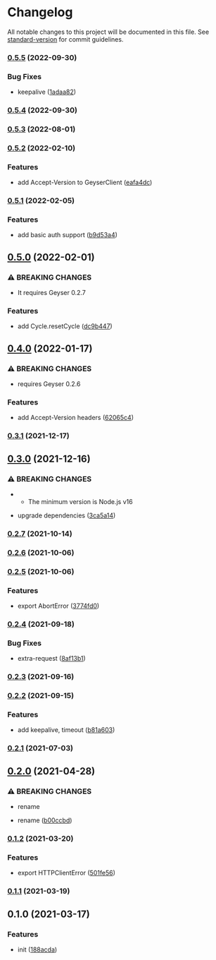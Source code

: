 # Changelog

All notable changes to this project will be documented in this file. See [standard-version](https://github.com/conventional-changelog/standard-version) for commit guidelines.

### [0.5.5](https://github.com/BlackGlory/geyser-js/compare/v0.5.4...v0.5.5) (2022-09-30)


### Bug Fixes

* keepalive ([1adaa82](https://github.com/BlackGlory/geyser-js/commit/1adaa82e095c4df91335f3d01c2e5c8773ff4c0b))

### [0.5.4](https://github.com/BlackGlory/geyser-js/compare/v0.5.3...v0.5.4) (2022-09-30)

### [0.5.3](https://github.com/BlackGlory/geyser-js/compare/v0.5.2...v0.5.3) (2022-08-01)

### [0.5.2](https://github.com/BlackGlory/geyser-js/compare/v0.5.1...v0.5.2) (2022-02-10)


### Features

* add Accept-Version to GeyserClient ([eafa4dc](https://github.com/BlackGlory/geyser-js/commit/eafa4dc282a428c829ce030bfb88c41148e8a58c))

### [0.5.1](https://github.com/BlackGlory/geyser-js/compare/v0.5.0...v0.5.1) (2022-02-05)


### Features

* add basic auth support ([b9d53a4](https://github.com/BlackGlory/geyser-js/commit/b9d53a46525ff4b2dd2c37bcb0f82862e44ad190))

## [0.5.0](https://github.com/BlackGlory/geyser-js/compare/v0.4.0...v0.5.0) (2022-02-01)


### ⚠ BREAKING CHANGES

* It requires Geyser 0.2.7

### Features

* add Cycle.resetCycle ([dc9b447](https://github.com/BlackGlory/geyser-js/commit/dc9b44777c92ca7933ff809ad01967b06c916848))

## [0.4.0](https://github.com/BlackGlory/geyser-js/compare/v0.3.1...v0.4.0) (2022-01-17)


### ⚠ BREAKING CHANGES

* requires Geyser 0.2.6

### Features

* add Accept-Version headers ([62065c4](https://github.com/BlackGlory/geyser-js/commit/62065c4e8ec7186bfa06228b8f8c2d43e44a7515))

### [0.3.1](https://github.com/BlackGlory/geyser-js/compare/v0.3.0...v0.3.1) (2021-12-17)

## [0.3.0](https://github.com/BlackGlory/geyser-js/compare/v0.2.7...v0.3.0) (2021-12-16)


### ⚠ BREAKING CHANGES

* - The minimum version is Node.js v16

* upgrade dependencies ([3ca5a14](https://github.com/BlackGlory/geyser-js/commit/3ca5a14c29b337b4d2cc9ff3604e5b19759ecc2b))

### [0.2.7](https://github.com/BlackGlory/geyser-js/compare/v0.2.6...v0.2.7) (2021-10-14)

### [0.2.6](https://github.com/BlackGlory/geyser-js/compare/v0.2.5...v0.2.6) (2021-10-06)

### [0.2.5](https://github.com/BlackGlory/geyser-js/compare/v0.2.4...v0.2.5) (2021-10-06)


### Features

* export AbortError ([3774fd0](https://github.com/BlackGlory/geyser-js/commit/3774fd06aa8efd60f57534fe66c3ab5efc2cb691))

### [0.2.4](https://github.com/BlackGlory/geyser-js/compare/v0.2.3...v0.2.4) (2021-09-18)


### Bug Fixes

* extra-request ([8af13b1](https://github.com/BlackGlory/geyser-js/commit/8af13b11ce53e187f41198d41b592d30874948c1))

### [0.2.3](https://github.com/BlackGlory/geyser-js/compare/v0.2.2...v0.2.3) (2021-09-16)

### [0.2.2](https://github.com/BlackGlory/geyser-js/compare/v0.2.1...v0.2.2) (2021-09-15)


### Features

* add keepalive, timeout ([b81a603](https://github.com/BlackGlory/geyser-js/commit/b81a6032e8a2924640be8b7f0067650c672ba02e))

### [0.2.1](https://github.com/BlackGlory/geyser-js/compare/v0.2.0...v0.2.1) (2021-07-03)

## [0.2.0](https://github.com/BlackGlory/geyser-js/compare/v0.1.2...v0.2.0) (2021-04-28)


### ⚠ BREAKING CHANGES

* rename

* rename ([b00ccbd](https://github.com/BlackGlory/geyser-js/commit/b00ccbd89bfd2351f7917b4f4dcbd22d3e297ccc))

### [0.1.2](https://github.com/BlackGlory/geyser-js/compare/v0.1.1...v0.1.2) (2021-03-20)


### Features

* export HTTPClientError ([501fe56](https://github.com/BlackGlory/geyser-js/commit/501fe56c3db0282c1242f89b416384e8a54a2d3b))

### [0.1.1](https://github.com/BlackGlory/geyser-js/compare/v0.1.0...v0.1.1) (2021-03-19)

## 0.1.0 (2021-03-17)


### Features

* init ([188acda](https://github.com/BlackGlory/geyser-js/commit/188acda72c492337d4708e9cbcc254fb25c451b6))
